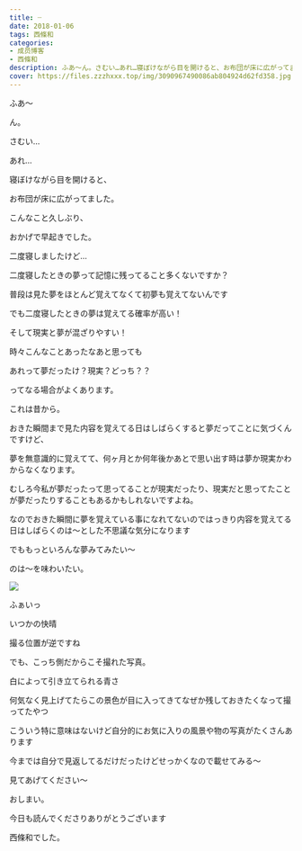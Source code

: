 ```yaml
---
title: ┈
date: 2018-01-06
tags: 西條和
categories: 
- 成员博客
- 西條和
description: ふあ〜ん。さむい…あれ…寝ぼけながら目を開けると、お布団が床に広がってました。こんなこと久しぶり、おかげで早...
cover: https://files.zzzhxxx.top/img/3090967490086ab804924d62fd358.jpg 
---
```








ふあ〜





ん。




さむい…






あれ…





寝ぼけながら目を開けると、



お布団が床に広がってました。







こんなこと久しぶり、


おかげで早起きでした。







二度寝しましたけど…







二度寝したときの夢って記憶に残ってること多くないですか？






普段は見た夢をほとんど覚えてなくて初夢も覚えてないんです






でも二度寝したときの夢は覚えてる確率が高い！





そして現実と夢が混ざりやすい！





時々こんなことあったなあと思っても



あれって夢だったけ？現実？どっち？？



ってなる場合がよくあります。





これは昔から。





おきた瞬間まで見た内容を覚えてる日はしばらくすると夢だってことに気づくんですけど、








夢を無意識的に覚えてて、何ヶ月とか何年後かあとで思い出す時は夢か現実かわからなくなります。







むしろ今私が夢だったって思ってることが現実だったり、現実だと思ってたことが夢だったりすることもあるかもしれないですよね。







なのでおきた瞬間に夢を覚えている事になれてないのではっきり内容を覚えてる日はしばらくのは〜とした不思議な気分になります






でももっといろんな夢みてみたい〜



のは〜を味わいたい。







![](https://files.zzzhxxx.top/img/3090967490086ab804924d62fd358.jpg)



ふぁいっ






いつかの快晴





撮る位置が逆ですね

でも、こっち側だからこそ撮れた写真。





白によって引き立てられる青さ





何気なく見上げてたらこの景色が目に入ってきてなぜか残しておきたくなって撮ってたやつ









こういう特に意味はないけど自分的にお気に入りの風景や物の写真がたくさんあります







今までは自分で見返してるだけだったけどせっかくなので載せてみる〜




見てあげてください〜






おしまい。






今日も読んでくださりありがとうございます




西條和でした。


